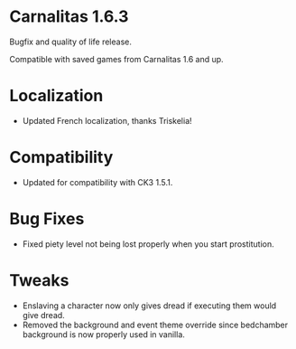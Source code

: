 # Carnalitas 1.6.3

Bugfix and quality of life release.

Compatible with saved games from Carnalitas 1.6 and up.

# Localization

* Updated French localization, thanks Triskelia!

# Compatibility

* Updated for compatibility with CK3 1.5.1.

# Bug Fixes

* Fixed piety level not being lost properly when you start prostitution.

# Tweaks

* Enslaving a character now only gives dread if executing them would give dread.
* Removed the background and event theme override since bedchamber background is now properly used in vanilla.